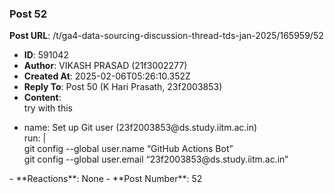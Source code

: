 ### Post 52
**Post URL**: /t/ga4-data-sourcing-discussion-thread-tds-jan-2025/165959/52
- **ID**: 591042
- **Author**: VIKASH PRASAD (21f3002277)
- **Created At**: 2025-02-06T05:26:10.352Z
- **Reply To**: Post 50 (K Hari Prasath, 23f2003853)
- **Content**:  
  try with this
<ul>
<li>name: Set up Git user (23f2003853@ds.study.iitm.ac.in)<br>
run: |<br>
git config --global user.name “GitHub Actions Bot”<br>
git config --global user.email “23f2003853@ds.study.iitm.ac.in”</li>
</ul>
- **Reactions**: None
- **Post Number**: 52

